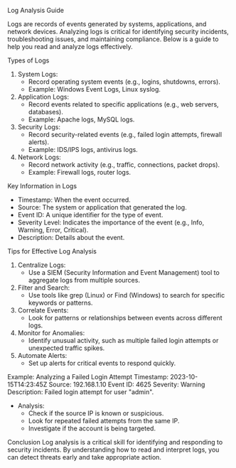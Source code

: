 Log Analysis Guide

Logs are records of events generated by systems, applications, and network devices. Analyzing logs is critical for identifying security incidents, troubleshooting issues, and maintaining compliance. Below is a guide to help you read and analyze logs effectively.


Types of Logs
1. System Logs:
   - Record operating system events (e.g., logins, shutdowns, errors).
   - Example: Windows Event Logs, Linux syslog.
2. Application Logs:
   - Record events related to specific applications (e.g., web servers, databases).
   - Example: Apache logs, MySQL logs.
3. Security Logs:
   - Record security-related events (e.g., failed login attempts, firewall alerts).
   - Example: IDS/IPS logs, antivirus logs.
4. Network Logs:
   - Record network activity (e.g., traffic, connections, packet drops).
   - Example: Firewall logs, router logs.

Key Information in Logs
- Timestamp: When the event occurred.
- Source: The system or application that generated the log.
- Event ID: A unique identifier for the type of event.
- Severity Level: Indicates the importance of the event (e.g., Info, Warning, Error, Critical).
- Description: Details about the event.

Tips for Effective Log Analysis
1. Centralize Logs:
   - Use a SIEM (Security Information and Event Management) tool to aggregate logs from multiple sources.
2. Filter and Search:
   - Use tools like grep (Linux) or Find (Windows) to search for specific keywords or patterns.
3. Correlate Events:
   - Look for patterns or relationships between events across different logs.
4. Monitor for Anomalies:
   - Identify unusual activity, such as multiple failed login attempts or unexpected traffic spikes.
5. Automate Alerts:
   - Set up alerts for critical events to respond quickly.

Example: Analyzing a Failed Login Attempt
Timestamp: 2023-10-15T14:23:45Z
Source: 192.168.1.10
Event ID: 4625
Severity: Warning
Description: Failed login attempt for user "admin".
- Analysis:
  - Check if the source IP is known or suspicious.
  - Look for repeated failed attempts from the same IP.
  - Investigate if the account is being targeted.

Conclusion
Log analysis is a critical skill for identifying and responding to security incidents. By understanding how to read and interpret logs, you can detect threats early and take appropriate action.